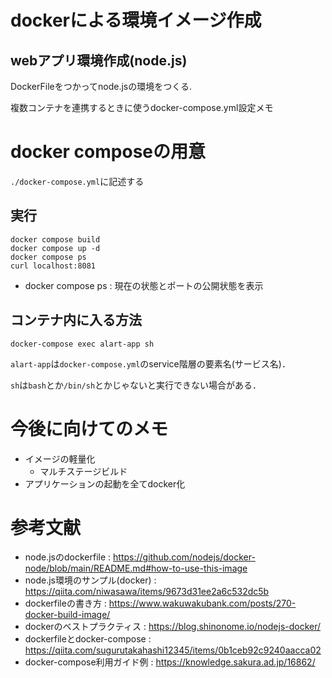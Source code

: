 # dockerによる環境イメージ作成
## webアプリ環境作成(node.js)
DockerFileをつかってnode.jsの環境をつくる.


<!-- 以下にその他環境が増えたらそれぞれの作成メモを残す -->

複数コンテナを連携するときに使うdocker-compose.yml設定メモ
# docker composeの用意
`./docker-compose.yml`に記述する


## 実行
```
docker compose build
docker compose up -d
docker compose ps
curl localhost:8081
```

- docker compose ps : 現在の状態とポートの公開状態を表示

## コンテナ内に入る方法
```
docker-compose exec alart-app sh
```
`alart-app`は`docker-compose.yml`のservice階層の要素名(サービス名)．

`sh`は`bash`とか`/bin/sh`とかじゃないと実行できない場合がある．

# 今後に向けてのメモ
- イメージの軽量化
    - マルチステージビルド
- アプリケーションの起動を全てdocker化

# 参考文献
- node.jsのdockerfile : https://github.com/nodejs/docker-node/blob/main/README.md#how-to-use-this-image
- node.js環境のサンプル(docker) : https://qiita.com/niwasawa/items/9673d31ee2a6c532dc5b
- dockerfileの書き方 : https://www.wakuwakubank.com/posts/270-docker-build-image/
- dockerのベストプラクティス : https://blog.shinonome.io/nodejs-docker/
- dockerfileとdocker-compose : https://qiita.com/sugurutakahashi12345/items/0b1ceb92c9240aacca02
- docker-compose利用ガイド例 : https://knowledge.sakura.ad.jp/16862/